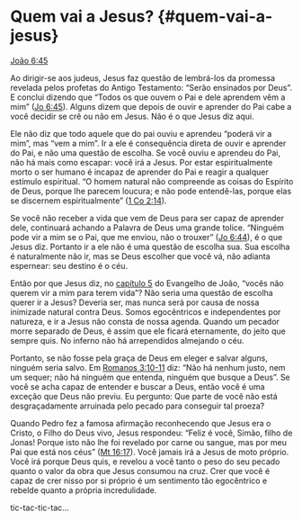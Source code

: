 # Quem vai a Jesus? {#quem-vai-a-jesus}

[João 6:45](http://bibliaonline.com.br/acf/jo/6/45)

Ao dirigir-se aos judeus, Jesus faz questão de lembrá-los da promessa revelada pelos profetas do Antigo Testamento: “Serão ensinados por Deus”. E conclui dizendo que “Todos os que ouvem o Pai e dele aprendem vêm a mim” ([Jo 6:45](http://bibliaonline.com.br/acf/jo/6/45)). Alguns dizem que depois de ouvir e aprender do Pai cabe a você decidir se crê ou não em Jesus. Não é o que Jesus diz aqui.

Ele não diz que todo aquele que do pai ouviu e aprendeu “poderá vir a mim”, mas “vem a mim”. Ir a ele é consequência direta de ouvir e aprender do Pai, e não uma questão de escolha. Se você ouviu e aprendeu do Pai, não há mais como escapar: você irá a Jesus. Por estar espiritualmente morto o ser humano é incapaz de aprender do Pai e reagir a qualquer estímulo espiritual. “O homem natural não compreende as coisas do Espírito de Deus, porque lhe parecem loucura; e não pode entendê-las, porque elas se discernem espiritualmente” ([1 Co 2:14](http://bibliaonline.com.br/acf/1co/2/14)).

Se você não receber a vida que vem de Deus para ser capaz de aprender dele, continuará achando a Palavra de Deus uma grande tolice. “Ninguém pode vir a mim se o Pai, que me enviou, não o trouxer” ([Jo 6:44](http://bibliaonline.com.br/acf/jo/6/44)), é o que Jesus diz. Portanto ir a ele não é uma questão de escolha sua. Sua escolha é naturalmente não ir, mas se Deus escolher que você vá, não adianta espernear: seu destino é o céu.

Então por que Jesus diz, no [capítulo 5](http://bibliaonline.com.br/acf/jo/5) do Evangelho de João, “vocês não querem vir a mim para terem vida”? Não seria uma questão de escolha querer ir a Jesus? Deveria ser, mas nunca será por causa de nossa inimizade natural contra Deus. Somos egocêntricos e independentes por natureza, e ir a Jesus não consta de nossa agenda. Quando um pecador morre separado de Deus, é assim que ele ficará eternamente, do jeito que sempre quis. No inferno não há arrependidos almejando o céu.

Portanto, se não fosse pela graça de Deus em eleger e salvar alguns, ninguém seria salvo. Em [Romanos 3:10-11](http://bibliaonline.com.br/acf/rm/3/10-11) diz: “Não há nenhum justo, nem um sequer; não há ninguém que entenda, ninguém que busque a Deus”. Se você se acha capaz de entender e buscar a Deus, então você é uma exceção que Deus não previu. Eu pergunto: Que parte de você não está desgraçadamente arruinada pelo pecado para conseguir tal proeza?

Quando Pedro fez a famosa afirmação reconhecendo que Jesus era o Cristo, o Filho do Deus vivo, Jesus respondeu: “Feliz é você, Simão, filho de Jonas! Porque isto não lhe foi revelado por carne ou sangue, mas por meu Pai que está nos céus” ([Mt 16:17](http://bibliaonline.com.br/acf/mt/16/17)). Você jamais irá a Jesus de moto próprio. Você irá porque Deus quis, e revelou a você tanto o peso do seu pecado quanto o valor da obra que Jesus consumou na cruz. Crer que você é capaz de crer nisso por si próprio é um sentimento tão egocêntrico e rebelde quanto a própria incredulidade.

tic-tac-tic-tac...
